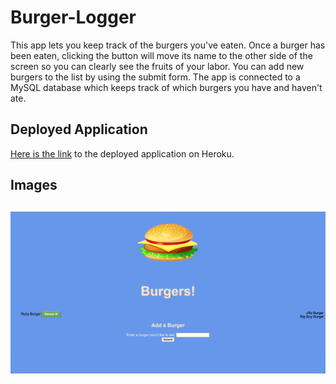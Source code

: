 # Burger-Logger
This app lets you keep track of the burgers you've eaten. Once a burger has been eaten, clicking the button will move its name to the other side of the screen so you can clearly see the fruits of your labor. You can add new burgers to the list by using the submit form. The app is connected to a MySQL database which keeps track of which burgers you have and haven't ate.

## Deployed Application
[Here is the link](https://sheltered-stream-91744.herokuapp.com/) to the deployed application on Heroku.

## Images
![](public/assets/images/burger_list.png)
----
